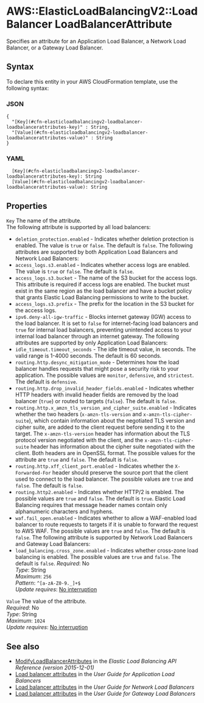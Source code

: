 # AWS::ElasticLoadBalancingV2::LoadBalancer LoadBalancerAttribute<a name="aws-properties-elasticloadbalancingv2-loadbalancer-loadbalancerattributes"></a>

Specifies an attribute for an Application Load Balancer, a Network Load Balancer, or a Gateway Load Balancer\.

## Syntax<a name="aws-properties-elasticloadbalancingv2-loadbalancer-loadbalancerattributes-syntax"></a>

To declare this entity in your AWS CloudFormation template, use the following syntax:

### JSON<a name="aws-properties-elasticloadbalancingv2-loadbalancer-loadbalancerattributes-syntax.json"></a>

```
{
  "[Key](#cfn-elasticloadbalancingv2-loadbalancer-loadbalancerattributes-key)" : String,
  "[Value](#cfn-elasticloadbalancingv2-loadbalancer-loadbalancerattributes-value)" : String
}
```

### YAML<a name="aws-properties-elasticloadbalancingv2-loadbalancer-loadbalancerattributes-syntax.yaml"></a>

```
  [Key](#cfn-elasticloadbalancingv2-loadbalancer-loadbalancerattributes-key): String
  [Value](#cfn-elasticloadbalancingv2-loadbalancer-loadbalancerattributes-value): String
```

## Properties<a name="aws-properties-elasticloadbalancingv2-loadbalancer-loadbalancerattributes-properties"></a>

`Key`  <a name="cfn-elasticloadbalancingv2-loadbalancer-loadbalancerattributes-key"></a>
The name of the attribute\.  
The following attribute is supported by all load balancers:  
+  `deletion_protection.enabled` \- Indicates whether deletion protection is enabled\. The value is `true` or `false`\. The default is `false`\.
The following attributes are supported by both Application Load Balancers and Network Load Balancers:  
+  `access_logs.s3.enabled` \- Indicates whether access logs are enabled\. The value is `true` or `false`\. The default is `false`\.
+  `access_logs.s3.bucket` \- The name of the S3 bucket for the access logs\. This attribute is required if access logs are enabled\. The bucket must exist in the same region as the load balancer and have a bucket policy that grants Elastic Load Balancing permissions to write to the bucket\.
+  `access_logs.s3.prefix` \- The prefix for the location in the S3 bucket for the access logs\.
+  `ipv6.deny-all-igw-traffic` \- Blocks internet gateway \(IGW\) access to the load balancer\. It is set to `false` for internet\-facing load balancers and `true` for internal load balancers, preventing unintended access to your internal load balancer through an internet gateway\.
The following attributes are supported by only Application Load Balancers:  
+  `idle_timeout.timeout_seconds` \- The idle timeout value, in seconds\. The valid range is 1\-4000 seconds\. The default is 60 seconds\.
+  `routing.http.desync_mitigation_mode` \- Determines how the load balancer handles requests that might pose a security risk to your application\. The possible values are `monitor`, `defensive`, and `strictest`\. The default is `defensive`\.
+  `routing.http.drop_invalid_header_fields.enabled` \- Indicates whether HTTP headers with invalid header fields are removed by the load balancer \(`true`\) or routed to targets \(`false`\)\. The default is `false`\.
+  `routing.http.x_amzn_tls_version_and_cipher_suite.enabled` \- Indicates whether the two headers \(`x-amzn-tls-version` and `x-amzn-tls-cipher-suite`\), which contain information about the negotiated TLS version and cipher suite, are added to the client request before sending it to the target\. The `x-amzn-tls-version` header has information about the TLS protocol version negotiated with the client, and the `x-amzn-tls-cipher-suite` header has information about the cipher suite negotiated with the client\. Both headers are in OpenSSL format\. The possible values for the attribute are `true` and `false`\. The default is `false`\.
+  `routing.http.xff_client_port.enabled` \- Indicates whether the `X-Forwarded-For` header should preserve the source port that the client used to connect to the load balancer\. The possible values are `true` and `false`\. The default is `false`\.
+  `routing.http2.enabled` \- Indicates whether HTTP/2 is enabled\. The possible values are `true` and `false`\. The default is `true`\. Elastic Load Balancing requires that message header names contain only alphanumeric characters and hyphens\.
+  `waf.fail_open.enabled` \- Indicates whether to allow a WAF\-enabled load balancer to route requests to targets if it is unable to forward the request to AWS WAF\. The possible values are `true` and `false`\. The default is `false`\.
The following attribute is supported by Network Load Balancers and Gateway Load Balancers:  
+  `load_balancing.cross_zone.enabled` \- Indicates whether cross\-zone load balancing is enabled\. The possible values are `true` and `false`\. The default is `false`\.
*Required*: No  
*Type*: String  
*Maximum*: `256`  
*Pattern*: `^[a-zA-Z0-9._]+$`  
*Update requires*: [No interruption](https://docs.aws.amazon.com/AWSCloudFormation/latest/UserGuide/using-cfn-updating-stacks-update-behaviors.html#update-no-interrupt)

`Value`  <a name="cfn-elasticloadbalancingv2-loadbalancer-loadbalancerattributes-value"></a>
The value of the attribute\.  
*Required*: No  
*Type*: String  
*Maximum*: `1024`  
*Update requires*: [No interruption](https://docs.aws.amazon.com/AWSCloudFormation/latest/UserGuide/using-cfn-updating-stacks-update-behaviors.html#update-no-interrupt)

## See also<a name="aws-properties-elasticloadbalancingv2-loadbalancer-loadbalancerattributes--seealso"></a>
+  [ModifyLoadBalancerAttributes](https://docs.aws.amazon.com/elasticloadbalancing/latest/APIReference/API_ModifyLoadBalancerAttributes.html) in the *Elastic Load Balancing API Reference \(version 2015\-12\-01\)* 
+  [Load balancer attributes](https://docs.aws.amazon.com/elasticloadbalancing/latest/application/application-load-balancers.html#load-balancer-attributes) in the *User Guide for Application Load Balancers* 
+  [Load balancer attributes](https://docs.aws.amazon.com/elasticloadbalancing/latest/network/network-load-balancers.html#load-balancer-attributes) in the *User Guide for Network Load Balancers* 
+  [Load balancer attributes](https://docs.aws.amazon.com/elasticloadbalancing/latest/gateway/gateway-load-balancers.html#load-balancer-attributes) in the *User Guide for Gateway Load Balancers* 

